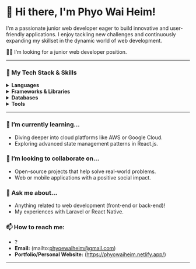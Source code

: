 # 👋 Hi there, I'm Phyo Wai Heim!

I'm a passionate junior web developer eager to build innovative and user-friendly applications. I enjoy tackling new challenges and continuously expanding my skillset in the dynamic world of web development.

👨‍💼 I’m looking for a junior web developer position.

---

### 🚀 My Tech Stack & Skills

<details>
  <summary><strong>Languages</strong></summary>
  <br>
    <img src="https://img.shields.io/badge/HTML5-E34F26?style=for-the-badge&logo=html5&logoColor=white" alt="HTML5" />
    <img src="https://img.shields.io/badge/CSS3-1572B6?style=for-the-badge&logo=css3&logoColor=white" alt="CSS3" />
    <img src="https://img.shields.io/badge/JavaScript-F7DF1E?style=for-the-badge&logo=javascript&logoColor=black" alt="JavaScript" />
    <img src="https://img.shields.io/badge/TypeScript-3178C6?style=for-the-badge&logo=typescript&logoColor=white" alt="TypeScript" />
    <img src="https://img.shields.io/badge/PHP-777BB4?style=for-the-badge&logo=php&logoColor=white" alt="PHP" />
</details>

<details>
  <summary><strong>Frameworks & Libraries</strong></summary>
  <br>
    <img src="https://img.shields.io/badge/Laravel-FF2D20?style=for-the-badge&logo=laravel&logoColor=white" alt="Laravel" />
    <img src="https://img.shields.io/badge/React_Native-20232A?style=for-the-badge&logo=react&logoColor=61DAFB" alt="React Native" />
    <img src="https://img.shields.io/badge/React-61DAFB?style=for-the-badge&logo=react&logoColor=black" alt="React.js" />
    <img src="https://img.shields.io/badge/Express.js-000000?style=for-the-badge&logo=express&logoColor=white" alt="Express.js" />
    <img src="https://img.shields.io/badge/Node.js-339933?style=for-the-badge&logo=node.js&logoColor=white" alt="Node.js" />
</details>

<details>
  <summary><strong>Databases</strong></summary>
  <br>
    <img src="https://img.shields.io/badge/MongoDB-47A248?style=for-the-badge&logo=mongodb&logoColor=white" alt="MongoDB" />
    <img src="https://img.shields.io/badge/PostgreSQL-316192?style=for-the-badge&logo=postgresql&logoColor=white" alt="PostgreSQL" />
    <img src="https://img.shields.io/badge/MySQL-4479A1?style=for-the-badge&logo=mysql&logoColor=white" alt="MySQL" />
</details>

<details>
  <summary><strong>Tools</strong></summary>
  <br>
    <img src="https://img.shields.io/badge/Git-F05032?style=for-the-badge&logo=git&logoColor=white" alt="Git" />
    <img src="https://img.shields.io/badge/VS_Code-007ACC?style=for-the-badge&logo=visual-studio-code&logoColor=white" alt="VS Code" />
    <img src="https://img.shields.io/badge/Postman-FF6C37?style=for-the-badge&logo=postman&logoColor=white" alt="Postman" />
    <img src="https://img.shields.io/badge/Docker-2496ED?style=for-the-badge&logo=docker&logoColor=white" alt="Docker" />
    </details>

---

### 🌱 I’m currently learning...
-   Diving deeper into cloud platforms like AWS or Google Cloud.
-   Exploring advanced state management patterns in React.js.

### 👯 I’m looking to collaborate on...
-   Open-source projects that help solve real-world problems.
-   Web or mobile applications with a positive social impact.

### 💬 Ask me about...
-   Anything related to web development (front-end or back-end)!
-   My experiences with Laravel or React Native.

### 📫 How to reach me:
- ?
-   **Email:** (mailto:phyoewaiheim@gmail.com)
-   **Portfolio/Personal Website:** (https://phyowaiheim.netlify.app/) 

---
